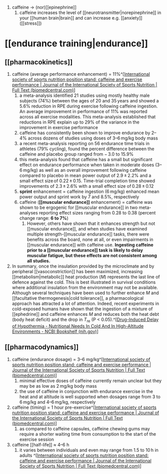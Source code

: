 1. caffeine → (nor)[[epinephrine]]
	1. caffeine increases the level of [[neurotransmitter|norepinephrine]] in your [[human brain|brain]] and can increase e.g. [[anxiety]] ([[stress]])

# [[endurance training|endurance]]
## [[pharmacokinetics]]
1. caffeine (average performance enhancement) = 11%^[[International society of sports nutrition position stand: caffeine and exercise performance | Journal of the International Society of Sports Nutrition | Full Text (biomedcentral.com)](https://jissn.biomedcentral.com/articles/10.1186/s12970-020-00383-4#Sec6)]
	1. a meta-analysis identified 21 studies using mostly healthy male subjects (74%) between the ages of 20 and 35 years and showed a 5.6% reduction in RPE during exercise following caffeine ingestion. An average improvement in performance of 11% was reported across all exercise modalities. This meta-analysis established that reductions in RPE explain up to 29% of the variance in the improvement in exercise performance
	2. caffeine has consistently been shown to improve endurance by 2–4% across dozens of studies using doses of 3–6 mg/kg body mass
	3. a recent meta-analysis reporting on 56 endurance time trials in athletes (79% cycling), found the percent difference between the caffeine and placebo group ranged from − 3.0 to 15.9%
	4. this meta-analysis found that caffeine has a small but significant effect on endurance performance when taken in moderate doses (3–6 mg/kg) as well as an overall improvement following caffeine compared to placebo in mean power output of 2.9 ± 2.2% and a small effect size of 0.22 ± 0.15. Time-trial completion time showed improvements of 2.3 ± 2.6% with a small effect size of 0.28 ± 0.12
	5. **sprint** enhancement = caffeine ingestion (6 mg/kg) enhanced mean power output and sprint work by 7 and 8.5%, respectively
	6. caffeine (**[[muscular endurance]]** enhancement) = caffeine was shown to be ergogenic for [[muscular endurance]] in two meta-analyses reporting effect sizes ranging from 0.28 to 0.38 (percent change range: **6 to 7%**)
		1. However, others have shown that it enhances strength but not [[muscular endurance]], and when studies have examined multiple strength-[[muscular endurance]] tasks, there were benefits across the board, none at all, or even impairments in [[muscular endurance]] with caffeine use. **Ingesting caffeine prior to a [[muscular endurance]] task is likely to delay muscular fatigue, but these effects are not consistent among all studies.**
2. In summary, once the insulation provided by the microclimate and by peripheral [[vasoconstriction]] has been maximized, increasing [[metabolism|metabolic]] heat production (_M_) represents the last line of defence against the cold. This is best illustrated in survival conditions where additional insulation from the environment may not be available. Although several techniques have been used to further enhance _M_ and [[facultative thermogenesis|cold tolerance]], a pharmacological approach has attracted a lot of attention. Indeed, recent experiments in cold-exposed humans have shown that the ingestion of a mixture of [[ephedrine]] and caffeine enhances _M_ and reduces both the heat debt (body heat deficit) and the drop in *T*<sub>re</sub> (P < 0.05).^[[Drug-Induced Delay of Hypothermia - Nutritional Needs In Cold And In High-Altitude Environments - NCBI Bookshelf (nih.gov)](https://www.ncbi.nlm.nih.gov/books/NBK232875/)]
## [[pharmacodynamics]]
1. caffeine (endurance dosage) = 3–6 mg/kg^[[International society of sports nutrition position stand: caffeine and exercise performance | Journal of the International Society of Sports Nutrition | Full Text (biomedcentral.com)](https://jissn.biomedcentral.com/articles/10.1186/s12970-020-00383-4)]
	1. minimal effective doses of caffeine currently remain unclear but they may be as low as 2 mg/kg body mass
	2. the use of caffeine in conjunction with endurance exercise in the heat and at altitude is well supported when dosages range from 3 to 6 mg/kg and 4–6 mg/kg, respectively
2. caffeine (timing) = 1 hour pre-exercise^[[International society of sports nutrition position stand: caffeine and exercise performance | Journal of the International Society of Sports Nutrition | Full Text (biomedcentral.com)](https://jissn.biomedcentral.com/articles/10.1186/s12970-020-00383-4)]
	1. as compared to caffeine capsules, caffeine chewing gums may require a shorter waiting time from consumption to the start of the exercise session
2. caffeine [[half-life]] ≈ 4–6 h
	1. it varies between individuals and even may range from 1.5 to 10 h in adults ^[[International society of sports nutrition position stand: caffeine and exercise performance | Journal of the International Society of Sports Nutrition | Full Text (biomedcentral.com)](https://jissn.biomedcentral.com/articles/10.1186/s12970-020-00383-4#Sec5)]